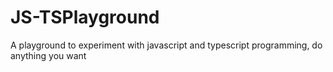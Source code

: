 # JS-TSPlayground
A playground to experiment with javascript and typescript programming, do anything you want
